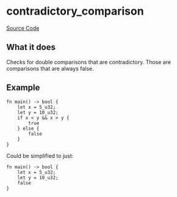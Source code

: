 # contradictory_comparison

[Source Code](https://github.com/software-mansion/cairo-lint/tree/main/src/lints/double_comparison.rs#L187)

## What it does

Checks for double comparisons that are contradictory. Those are comparisons that are always false.

## Example

```cairo
fn main() -> bool {
    let x = 5_u32;
    let y = 10_u32;
    if x < y && x > y {
        true
    } else {
        false
    }
}
```

Could be simplified to just:

```cairo
fn main() -> bool {
    let x = 5_u32;
    let y = 10_u32;
    false
}
```
